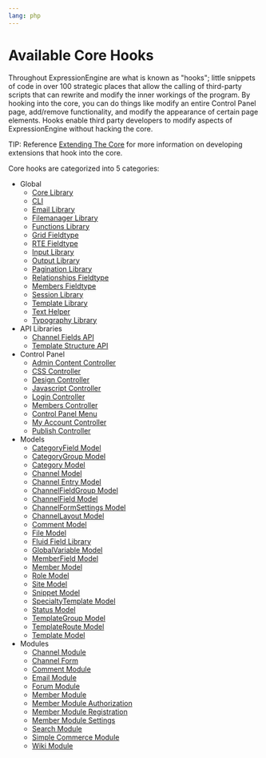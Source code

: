 ```yaml
---
lang: php
---
```


<!--
    This source file is part of the open source project
    ExpressionEngine User Guide (https://github.com/ExpressionEngine/ExpressionEngine-User-Guide)

    @link      https://expressionengine.com/
    @copyright Copyright (c) 2003-2020, Packet Tide, LLC (https://packettide.com)
    @license   https://expressionengine.com/license Licensed under Apache License, Version 2.0
-->

# Available Core Hooks

Throughout ExpressionEngine are what is known as "hooks"; little snippets of code in over 100 strategic places that allow the calling of third-party scripts that can rewrite and modify the inner workings of the program. By hooking into the core, you can do things like modify an entire Control Panel page, add/remove functionality, and modify the appearance of certain page elements. Hooks enable third party developers to modify aspects of ExpressionEngine without hacking the core.

TIP: Reference [Extending The Core](development/extensions.md) for more information on developing extensions that hook into the core.

Core hooks are categorized into 5 categories:
- Global
    - [Core Library](development/extension-hooks/global/core.md)
    - [CLI](development/extension-hooks/global/cli.md)
    - [Email Library](development/extension-hooks/global/email.md)
    - [Filemanager Library](development/extension-hooks/global/filemanager.md)
    - [Functions Library](development/extension-hooks/global/functions.md)
    - [Grid Fieldtype](development/extension-hooks/global/grid.md)
    - [RTE Fieldtype](development/extension-hooks/global/rte.md)
    - [Input Library](development/extension-hooks/global/input.md)
    - [Output Library](development/extension-hooks/global/output.md)
    - [Pagination Library](development/extension-hooks/global/pagination.md)
    - [Relationships Fieldtype](development/extension-hooks/global/relationships.md)
    - [Members Fieldtype](development/extension-hooks/global/member-ft.md)
    - [Session Library](development/extension-hooks/global/session.md)
    - [Template Library](development/extension-hooks/global/template.md)
    - [Text Helper](development/extension-hooks/global/text-helper.md)
    - [Typography Library](development/extension-hooks/global/typography.md)
- API Libraries
    - [Channel Fields API](development/extension-hooks/api/channel-fields.md)
    - [Template Structure API](development/extension-hooks/api/template-structure.md)
- Control Panel
    - [Admin Content Controller](development/extension-hooks/cp/admin-content.md)
    - [CSS Controller](development/extension-hooks/cp/css.md)
    - [Design Controller](development/extension-hooks/cp/design.md)
    - [Javascript Controller](development/extension-hooks/cp/javascript.md)
    - [Login Controller](development/extension-hooks/cp/login.md)
    - [Members Controller](development/extension-hooks/cp/members.md)
    - [Control Panel Menu](development/extension-hooks/cp/menu.md)
    - [My Account Controller](development/extension-hooks/cp/myaccount.md)
    - [Publish Controller](development/extension-hooks/cp/publish.md)
- Models
    - [CategoryField Model](development/extension-hooks/model/category-field.md)
    - [CategoryGroup Model](development/extension-hooks/model/category-group.md)
    - [Category Model](development/extension-hooks/model/category.md)
    - [Channel Model](development/extension-hooks/model/channel.md)
    - [Channel Entry Model](development/extension-hooks/model/channel-entry.md)
    - [ChannelFieldGroup Model](development/extension-hooks/model/channel-field-group.md)
    - [ChannelField Model](development/extension-hooks/model/channel-field.md)
    - [ChannelFormSettings Model](development/extension-hooks/model/channel-form-settings.md)
    - [ChannelLayout Model](development/extension-hooks/model/channel-layout.md)
    - [Comment Model](development/extension-hooks/model/comment.md)
    - [File Model](development/extension-hooks/model/file.md)
    - [Fluid Field Library](development/extension-hooks/model/fluid-field.md)
    - [GlobalVariable Model](development/extension-hooks/model/template-global-variable.md)
    - [MemberField Model](development/extension-hooks/model/member-field.md)
    - [Member Model](development/extension-hooks/model/member.md)
    - [Role Model](development/extension-hooks/model/role.md)
    - [Site Model](development/extension-hooks/model/site.md)
    - [Snippet Model](development/extension-hooks/model/template-snippet.md)
    - [SpecialtyTemplate Model](development/extension-hooks/model/template-specialty-template.md)
    - [Status Model](development/extension-hooks/model/status.md)
    - [TemplateGroup Model](development/extension-hooks/model/template-group.md)
    - [TemplateRoute Model](development/extension-hooks/model/template-route.md)
    - [Template Model](development/extension-hooks/model/template.md)
- Modules
    - [Channel Module](development/extension-hooks/module/channel.md)
    - [Channel Form](development/extension-hooks/module/channel-form.md)
    - [Comment Module](development/extension-hooks/module/comment.md)
    - [Email Module](development/extension-hooks/module/email.md)
    - [Forum Module](development/extension-hooks/module/forum.md)
    - [Member Module](development/extension-hooks/module/member.md)
    - [Member Module Authorization](development/extension-hooks/module/member-auth.md)
    - [Member Module Registration](development/extension-hooks/module/member-register.md)
    - [Member Module Settings](development/extension-hooks/module/member-settings.md)
    - [Search Module](development/extension-hooks/module/search.md)
    - [Simple Commerce Module](development/extension-hooks/module/simple-commerce.md)
    - [Wiki Module](development/extension-hooks/module/wiki.md)